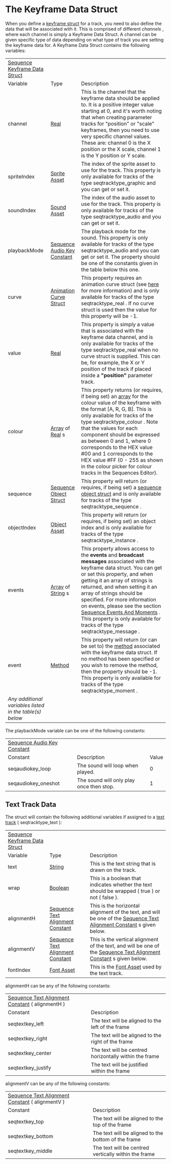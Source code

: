 # The Keyframe Data Struct

When you define a [keyframe struct](The_Keyframe_Struct) for a
track, you need to also define the data that will be associated with it.
This is comprised of different *channels* , where each channel is simply
a Keyframe Data Struct. A channel can be given specific type of data
depending on what type of track you are setting the keyframe data for. A
Keyframe Data Struct contains the following variables:

|                                                                                                                                                                |                                                                                                                                                              |                                                                                                                                                                                                                                                                                                                                                                                                                                                                                                   |
|----------------------------------------------------------------------------------------------------------------------------------------------------------------|--------------------------------------------------------------------------------------------------------------------------------------------------------------|---------------------------------------------------------------------------------------------------------------------------------------------------------------------------------------------------------------------------------------------------------------------------------------------------------------------------------------------------------------------------------------------------------------------------------------------------------------------------------------------------|
|  [Sequence Keyframe Data Struct](../../../../../../GameMaker_Language/GML_Reference/Asset_Management/Sequences/Sequence_Structs/The_Keyframe_Data_Struct)  |                                                                                                                                                              |                                                                                                                                                                                                                                                                                                                                                                                                                                                                                                   |
| Variable                                                                                                                                                       | Type                                                                                                                                                         | Description                                                                                                                                                                                                                                                                                                                                                                                                                                                                                       |
|  channel                                                                                                                                                       |  [Real](../../../../../../GameMaker_Language/GML_Overview/Data_Types)                                                                                    | This is the channel that the keyframe data should be applied to. It is a positive integer value starting at 0, and it's worth noting that when creating parameter tracks for "position" or "scale" keyframes, then you need to use very specific channel values. These are: channel 0 is the X position or the X scale, channel 1 is the Y position or Y scale.                                                                                                                                   |
|  spriteIndex                                                                                                                                                   |  [Sprite Asset](../../../../../../The_Asset_Editors/Sprites)                                                                                             | The index of the sprite asset to use for the track. This property is only available for tracks of the type seqtracktype_graphic and you can get or set it.                                                                                                                                                                                                                                                                                                                                        |
|  soundIndex                                                                                                                                                    |  [Sound Asset](../../../../../../The_Asset_Editors/Sounds)                                                                                               | The index of the audio asset to use for the track. This property is only available for tracks of the type seqtracktype_audio and you can get or set it.                                                                                                                                                                                                                                                                                                                                           |
|  playbackMode                                                                                                                                                  |  [Sequence Audio Key Constant](../../../../../../GameMaker_Language/GML_Reference/Asset_Management/Sequences/Sequence_Structs/The_Keyframe_Data_Struct)  | The playback mode for the sound. This property is only available for tracks of the type seqtracktype_audio and you can get or set it. The property should be one of the constants given in the table below this one.                                                                                                                                                                                                                                                                              |
|  curve                                                                                                                                                         |  [Animation Curve Struct](../../../../../../GameMaker_Language/GML_Reference/Asset_Management/Animation_Curves/animcurve_get)                            | This property requires an animation curve struct (see [here](../../Animation_Curves/animcurve_channel_new) for more information) and is only available for tracks of the type seqtracktype_real . If no curve struct is used then the value for this property will be -1.                                                                                                                                                                                                                     |
|  value                                                                                                                                                         |  [Real](../../../../../../GameMaker_Language/GML_Overview/Data_Types)                                                                                    | This property is simply a value that is associated with the keyframe data channel, and is only available for tracks of the type seqtracktype_real when no curve struct is supplied. This can be, for example, the X or Y position of the track if placed inside a **"position"** parameter track.                                                                                                                                                                                                 |
|  colour                                                                                                                                                        |  [Array](../../../../../../GameMaker_Language/GML_Overview/Arrays) of [Real](../../../../../../GameMaker_Language/GML_Overview/Data_Types) s         | This property returns (or requires, if being set) an [array](../../../../GML_Overview/Arrays) for the colour value of the keyframe with the format \[A, R, G, B\]. This is only available for tracks of the type seqtracktype_colour . Note that the values for each component should be expressed as between 0 and 1, where 0 corresponds to the HEX value \#00 and 1 corresponds to the HEX value \#FF (0 - 255 as shown in the colour picker for colour tracks in the Sequences Editor).   |
|  sequence                                                                                                                                                      |  [Sequence Object Struct](../../../../../../GameMaker_Language/GML_Reference/Asset_Management/Sequences/Sequence_Structs/The_Sequence_Object_Struct)     | This property will return (or requires, if being set) a [sequence object struct](The_Sequence_Object_Struct) and is only available for tracks of the type seqtracktype_sequence .                                                                                                                                                                                                                                                                                                             |
|  objectIndex                                                                                                                                                   |  [Object Asset](../../../../../../The_Asset_Editors/Objects)                                                                                             | This property will return (or requires, if being set) an object index and is only available for tracks of the type seqtracktype_instance .                                                                                                                                                                                                                                                                                                                                                        |
|  events                                                                                                                                                        |  [Array](../../../../../../GameMaker_Language/GML_Overview/Arrays) of [String](../../../../../../GameMaker_Language/GML_Overview/Data_Types) s       | This property allows access to the **events** and **broadcast messages** associated with the keyframe data struct. You can get or set this property, and when getting it an array of strings is returned, and when setting it an array of strings should be specified. For more information on events, please see the section [Sequence Events And Moments](../Sequence_Events_Moments_Broadcast) . This property is only available for tracks of the type seqtracktype_message .             |
|  event                                                                                                                                                         |  [Method](../../../../../../GameMaker_Language/GML_Overview/Method_Variables)                                                                            | This property will return (or can be set to) the [method](../../../../GML_Overview/Method_Variables) associated with the keyframe data struct. If no method has been specified or you wish to remove the method, then the property should be -1. This property is only available for tracks of the type seqtracktype_moment .                                                                                                                                                                 |
| *Any additional variables listed in the table(s) below*                                                                                                        |                                                                                                                                                              |                                                                                                                                                                                                                                                                                                                                                                                                                                                                                                   |

The playbackMode variable can be one of the following constants:

|                                                                                                                                                              |                                          |       |
|--------------------------------------------------------------------------------------------------------------------------------------------------------------|------------------------------------------|-------|
|  [Sequence Audio Key Constant](../../../../../../GameMaker_Language/GML_Reference/Asset_Management/Sequences/Sequence_Structs/The_Keyframe_Data_Struct)  |                                          |       |
| Constant                                                                                                                                                     | Description                              | Value |
|  seqaudiokey_loop                                                                                                                                            | The sound will loop when played.         | 0     |
|  seqaudiokey_oneshot                                                                                                                                         | The sound will only play once then stop. | 1     |

## Text Track Data

The struct will contain the following additional variables if assigned
to a [text
track](../../../../../The_Asset_Editors/Sequence_Properties/Text_in_Sequences)
( seqtracktype_text ):

|                                                                                                                                                                |                                                                                                                                                                        |                                                                                                                                                                                                                                                            |
|----------------------------------------------------------------------------------------------------------------------------------------------------------------|------------------------------------------------------------------------------------------------------------------------------------------------------------------------|------------------------------------------------------------------------------------------------------------------------------------------------------------------------------------------------------------------------------------------------------------|
|  [Sequence Keyframe Data Struct](../../../../../../GameMaker_Language/GML_Reference/Asset_Management/Sequences/Sequence_Structs/The_Keyframe_Data_Struct)  |                                                                                                                                                                        |                                                                                                                                                                                                                                                            |
| Variable                                                                                                                                                       | Type                                                                                                                                                                   | Description                                                                                                                                                                                                                                                |
|  text                                                                                                                                                          |  [String](../../../../../../GameMaker_Language/GML_Overview/Data_Types)                                                                                            | This is the text string that is drawn on the track.                                                                                                                                                                                                        |
|  wrap                                                                                                                                                          |  [Boolean](../../../../../../GameMaker_Language/GML_Overview/Data_Types)                                                                                           | This is a boolean that indicates whether the text should be wrapped ( true ) or not ( false ).                                                                                                                                                             |
|  alignmentH                                                                                                                                                    |  [Sequence Text Alignment Constant](../../../../../../GameMaker_Language/GML_Reference/Asset_Management/Sequences/Sequence_Structs/The_Keyframe_Data_Struct#text)  | This is the horizontal alignment of the text, and will be one of the [Sequence Text Alignment Constant](../../../../../../GameMaker_Language/GML_Reference/Asset_Management/Sequences/Sequence_Structs/The_Keyframe_Data_Struct#text) s given below.   |
|  alignmentV                                                                                                                                                    |  [Sequence Text Alignment Constant](../../../../../../GameMaker_Language/GML_Reference/Asset_Management/Sequences/Sequence_Structs/The_Keyframe_Data_Struct#text)  | This is the vertical alignment of the text, and will be one of the [Sequence Text Alignment Constant](../../../../../../GameMaker_Language/GML_Reference/Asset_Management/Sequences/Sequence_Structs/The_Keyframe_Data_Struct#text) s given below.     |
|  fontIndex                                                                                                                                                     |  [Font Asset](../../../../../../The_Asset_Editors/Fonts)                                                                                                           | This is the [Font Asset](../../../../../../The_Asset_Editors/Fonts) used by the text track.                                                                                                                                                            |

alignmentH can be any of the following constants:

|                                                                                                                                                                                         |                                                        |
|-----------------------------------------------------------------------------------------------------------------------------------------------------------------------------------------|--------------------------------------------------------|
|  [Sequence Text Alignment Constant](../../../../../../GameMaker_Language/GML_Reference/Asset_Management/Sequences/Sequence_Structs/The_Keyframe_Data_Struct#text) ( alignmentH )    |                                                        |
| Constant                                                                                                                                                                                | Description                                            |
|  seqtextkey_left                                                                                                                                                                        | The text will be aligned to the left of the frame      |
|  seqtextkey_right                                                                                                                                                                       | The text will be aligned to the right of the frame     |
|  seqtextkey_center                                                                                                                                                                      | The text will be centred horizontally within the frame |
|  seqtextkey_justify                                                                                                                                                                     | The text will be justified within the frame            |

alignmentV can be any of the following constants:

|                                                                                                                                                                                         |                                                      |
|-----------------------------------------------------------------------------------------------------------------------------------------------------------------------------------------|------------------------------------------------------|
|  [Sequence Text Alignment Constant](../../../../../../GameMaker_Language/GML_Reference/Asset_Management/Sequences/Sequence_Structs/The_Keyframe_Data_Struct#text) ( alignmentV )    |                                                      |
| Constant                                                                                                                                                                                | Description                                          |
|  seqtextkey_top                                                                                                                                                                         | The text will be aligned to the top of the frame     |
|  seqtextkey_bottom                                                                                                                                                                      | The text will be aligned to the bottom of the frame  |
|  seqtextkey_middle                                                                                                                                                                      | The text will be centred vertically within the frame |
